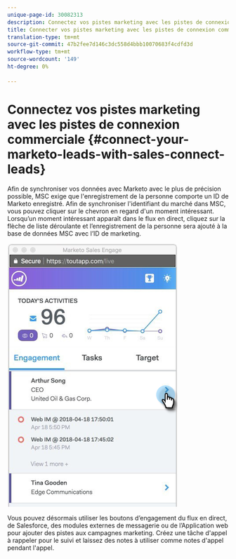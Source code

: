 ```yaml
---
unique-page-id: 30082313
description: Connectez vos pistes marketing avec les pistes de connexion commerciale - Docs marketing - Documentation sur les produits
title: Connecter vos pistes marketing avec les pistes de connexion commerciale
translation-type: tm+mt
source-git-commit: 47b2fee7d146c3dc558d4bbb10070683f4cdfd3d
workflow-type: tm+mt
source-wordcount: '149'
ht-degree: 0%

---
```



# Connectez vos pistes marketing avec les pistes de connexion commerciale {#connect-your-marketo-leads-with-sales-connect-leads}

Afin de synchroniser vos données avec Marketo avec le plus de précision possible, MSC exige que l&#39;enregistrement de la personne comporte un ID de Marketo enregistré. Afin de synchroniser l&#39;identifiant du marché dans MSC, vous pouvez cliquer sur le chevron en regard d&#39;un moment intéressant. Lorsqu’un moment intéressant apparaît dans le flux en direct, cliquez sur la flèche de liste déroulante et l’enregistrement de la personne sera ajouté à la base de données MSC avec l’ID de marketing.

![](assets/engagement.png)

Vous pouvez désormais utiliser les boutons d’engagement du flux en direct, de Salesforce, des modules externes de messagerie ou de l’Application web pour ajouter des pistes aux campagnes marketing. Créez une tâche d&#39;appel à rappeler pour le suivi et laissez des notes à utiliser comme notes d&#39;appel pendant l&#39;appel.
